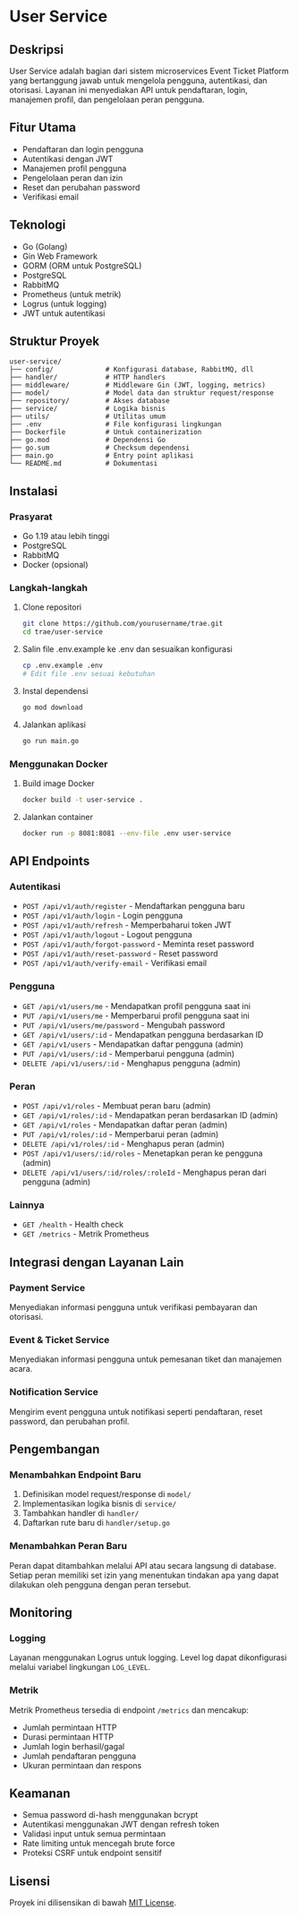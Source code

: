 # User Service

## Deskripsi
User Service adalah bagian dari sistem microservices Event Ticket Platform yang bertanggung jawab untuk mengelola pengguna, autentikasi, dan otorisasi. Layanan ini menyediakan API untuk pendaftaran, login, manajemen profil, dan pengelolaan peran pengguna.

## Fitur Utama
- Pendaftaran dan login pengguna
- Autentikasi dengan JWT
- Manajemen profil pengguna
- Pengelolaan peran dan izin
- Reset dan perubahan password
- Verifikasi email

## Teknologi
- Go (Golang)
- Gin Web Framework
- GORM (ORM untuk PostgreSQL)
- PostgreSQL
- RabbitMQ
- Prometheus (untuk metrik)
- Logrus (untuk logging)
- JWT untuk autentikasi

## Struktur Proyek
```
user-service/
├── config/             # Konfigurasi database, RabbitMQ, dll
├── handler/            # HTTP handlers
├── middleware/         # Middleware Gin (JWT, logging, metrics)
├── model/              # Model data dan struktur request/response
├── repository/         # Akses database
├── service/            # Logika bisnis
├── utils/              # Utilitas umum
├── .env                # File konfigurasi lingkungan
├── Dockerfile          # Untuk containerization
├── go.mod              # Dependensi Go
├── go.sum              # Checksum dependensi
├── main.go             # Entry point aplikasi
└── README.md           # Dokumentasi
```

## Instalasi

### Prasyarat
- Go 1.19 atau lebih tinggi
- PostgreSQL
- RabbitMQ
- Docker (opsional)

### Langkah-langkah
1. Clone repositori
   ```bash
   git clone https://github.com/yourusername/trae.git
   cd trae/user-service
   ```

2. Salin file .env.example ke .env dan sesuaikan konfigurasi
   ```bash
   cp .env.example .env
   # Edit file .env sesuai kebutuhan
   ```

3. Instal dependensi
   ```bash
   go mod download
   ```

4. Jalankan aplikasi
   ```bash
   go run main.go
   ```

### Menggunakan Docker
1. Build image Docker
   ```bash
   docker build -t user-service .
   ```

2. Jalankan container
   ```bash
   docker run -p 8081:8081 --env-file .env user-service
   ```

## API Endpoints

### Autentikasi
- `POST /api/v1/auth/register` - Mendaftarkan pengguna baru
- `POST /api/v1/auth/login` - Login pengguna
- `POST /api/v1/auth/refresh` - Memperbaharui token JWT
- `POST /api/v1/auth/logout` - Logout pengguna
- `POST /api/v1/auth/forgot-password` - Meminta reset password
- `POST /api/v1/auth/reset-password` - Reset password
- `POST /api/v1/auth/verify-email` - Verifikasi email

### Pengguna
- `GET /api/v1/users/me` - Mendapatkan profil pengguna saat ini
- `PUT /api/v1/users/me` - Memperbarui profil pengguna saat ini
- `PUT /api/v1/users/me/password` - Mengubah password
- `GET /api/v1/users/:id` - Mendapatkan pengguna berdasarkan ID
- `GET /api/v1/users` - Mendapatkan daftar pengguna (admin)
- `PUT /api/v1/users/:id` - Memperbarui pengguna (admin)
- `DELETE /api/v1/users/:id` - Menghapus pengguna (admin)

### Peran
- `POST /api/v1/roles` - Membuat peran baru (admin)
- `GET /api/v1/roles/:id` - Mendapatkan peran berdasarkan ID (admin)
- `GET /api/v1/roles` - Mendapatkan daftar peran (admin)
- `PUT /api/v1/roles/:id` - Memperbarui peran (admin)
- `DELETE /api/v1/roles/:id` - Menghapus peran (admin)
- `POST /api/v1/users/:id/roles` - Menetapkan peran ke pengguna (admin)
- `DELETE /api/v1/users/:id/roles/:roleId` - Menghapus peran dari pengguna (admin)

### Lainnya
- `GET /health` - Health check
- `GET /metrics` - Metrik Prometheus

## Integrasi dengan Layanan Lain

### Payment Service
Menyediakan informasi pengguna untuk verifikasi pembayaran dan otorisasi.

### Event & Ticket Service
Menyediakan informasi pengguna untuk pemesanan tiket dan manajemen acara.

### Notification Service
Mengirim event pengguna untuk notifikasi seperti pendaftaran, reset password, dan perubahan profil.

## Pengembangan

### Menambahkan Endpoint Baru
1. Definisikan model request/response di `model/`
2. Implementasikan logika bisnis di `service/`
3. Tambahkan handler di `handler/`
4. Daftarkan rute baru di `handler/setup.go`

### Menambahkan Peran Baru
Peran dapat ditambahkan melalui API atau secara langsung di database. Setiap peran memiliki set izin yang menentukan tindakan apa yang dapat dilakukan oleh pengguna dengan peran tersebut.

## Monitoring

### Logging
Layanan menggunakan Logrus untuk logging. Level log dapat dikonfigurasi melalui variabel lingkungan `LOG_LEVEL`.

### Metrik
Metrik Prometheus tersedia di endpoint `/metrics` dan mencakup:
- Jumlah permintaan HTTP
- Durasi permintaan HTTP
- Jumlah login berhasil/gagal
- Jumlah pendaftaran pengguna
- Ukuran permintaan dan respons

## Keamanan
- Semua password di-hash menggunakan bcrypt
- Autentikasi menggunakan JWT dengan refresh token
- Validasi input untuk semua permintaan
- Rate limiting untuk mencegah brute force
- Proteksi CSRF untuk endpoint sensitif

## Lisensi
Proyek ini dilisensikan di bawah [MIT License](LICENSE).